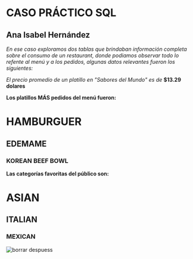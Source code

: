 
# CASO PRÁCTICO SQL
## Ana Isabel Hernández

_En ese caso exploramos dos tablas que brindaban información completa sobre el consumo de un restaurant, donde podiamos observar todo lo refente al menú y a los pedidos, algunas datos relevantes fueron los siguientes:_


_El precio promedio de un platillo en "Sabores del Mundo" es de_ **$13.29 dolares**


**Los platillos MÁS pedidos del menú fueron:**
# HAMBURGUER
## EDEMAME
### KOREAN BEEF BOWL



**Las categorías favoritas del público son:**

# ASIAN
## ITALIAN
### MEXICAN 
![borrar despuess](https://github.com/user-attachments/assets/122bd7a4-f189-4a4e-a5d7-d8b62039ede8) 
